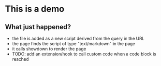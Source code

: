 # This is a demo

## What just happened?

* the file is added as a new script derived from the query in the URL
* the page finds the script of type "text/markdown" in the page
* it calls showdown to render the page
* TODO: add an extension/hook to call custom code when a code block is reached

